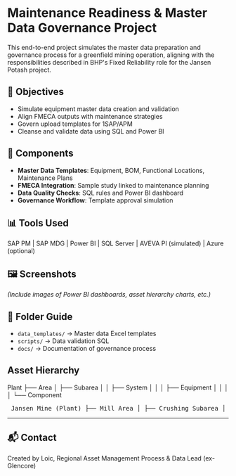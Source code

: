 # Maintenance Readiness & Master Data Governance Project

This end-to-end project simulates the master data preparation and governance process for a greenfield mining operation, aligning with the responsibilities described in BHP's Fixed Reliability role for the Jansen Potash project.

## 🚀 Objectives
- Simulate equipment master data creation and validation
- Align FMECA outputs with maintenance strategies
- Govern upload templates for 1SAP/APM
- Cleanse and validate data using SQL and Power BI

## 🧩 Components
- **Master Data Templates**: Equipment, BOM, Functional Locations, Maintenance Plans
- **FMECA Integration**: Sample study linked to maintenance planning
- **Data Quality Checks**: SQL rules and Power BI dashboard
- **Governance Workflow**: Template approval simulation

## 📊 Tools Used
SAP PM | SAP MDG | Power BI | SQL Server | AVEVA PI (simulated) | Azure (optional)

## 🖼️ Screenshots
*(Include images of Power BI dashboards, asset hierarchy charts, etc.)*

## 📂 Folder Guide
- `data_templates/` → Master data Excel templates
- `scripts/` → Data validation SQL
- `docs/` → Documentation of governance process
  
## Asset Hierarchy

Plant
├── Area
│   ├── Subarea
│   │   ├── System
│   │   │   ├── Equipment
│   │   │   │   └── Component
<pre> Jansen Mine (Plant) ├── Mill Area │ ├── Crushing Subarea │ │ ├── Crusher System │ │ │ ├── Crusher A (Equipment) │ │ │ │ ├── Motor A (Component) │ │ │ │ ├── Gearbox A │ │ │ │ └── Bearing A1 │ ├── Conveying Subarea │ │ ├── Conveyor System │ │ │ ├── Conveyor 1 (Equipment) │ │ │ │ ├── Motor B │ │ │ │ ├── Pulley B1 │ │ │ │ └── Belt B1 ├── UG Mine Area │ ├── Hoisting Subarea │ │ ├── Hoist System │ │ │ ├── Hoist A (Equipment) │ │ │ │ ├── Motor H1 │ │ │ │ ├── Brake System H2 │ │ │ │ └── Drum H3 </pre>

---
## 📬 Contact
Created by Loic, Regional Asset Management Process & Data Lead (ex-Glencore)  


